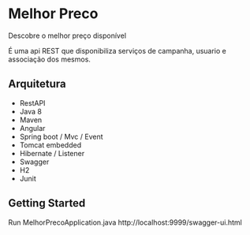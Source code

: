 # Melhor Preco
Descobre o melhor preço disponível

É uma api REST que disponibiliza serviços de campanha, usuario e associação dos mesmos.

## Arquitetura

* RestAPI
* Java 8
* Maven
* Angular
* Spring boot / Mvc / Event
* Tomcat embedded
* Hibernate / Listener
* Swagger
* H2
* Junit

## Getting Started

Run MelhorPrecoApplication.java
http://localhost:9999/swagger-ui.html



